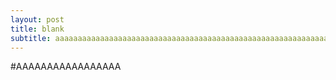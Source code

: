 ```yaml
---
layout: post
title: blank
subtitle: aaaaaaaaaaaaaaaaaaaaaaaaaaaaaaaaaaaaaaaaaaaaaaaaaaaaaaaaaaaaaaaaaaaaaaaaaaaaaaaaaaaaaa
---
```


#AAAAAAAAAAAAAAAAA